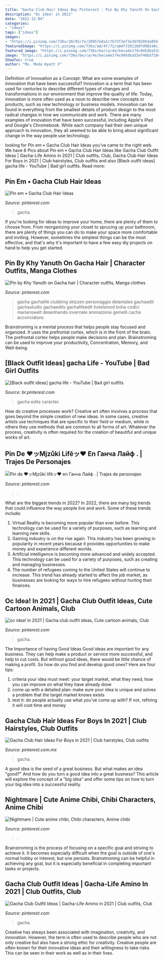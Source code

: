 ```yaml
---
title: "Gacha Club Hair Ideas Boy Pinterest : Pin By Khy Yanuth On Gacha Hair"
description: "Oc idea! in 2021"
date: "2022-12-04"
categories:
- "ideas"
tags: ["ideas"]
images:
- "https://i.pinimg.com/736x/20/95/7e/20957e0a1cfb73f3ef3e36f0295da05b.jpg"
featuredImage: "https://i.pinimg.com/736x/a8/4f/72/a84f72011b07d90248c1f3b97fa59c0c.jpg"
featured_image: "https://i.pinimg.com/736x/be/ca/4e/beca4e174c045dba52ef46b5f10c83ab.jpg"
image: "https://i.pinimg.com/736x/be/ca/4e/beca4e174c045dba52ef46b5f10c83ab.jpg"
ShowToc: true
author: "Ms. Meda Hyatt V"
---
```



Definition of Innovation as a Concept: What are some examples of innovation that have been successful?
Innovation is a term that has been used for centuries to describe different types of changes and transformations in our environment that improve the quality of life. Today, innovation is more often used as a noun to describe new concepts or products, such as new technology or business models. Innovation can be found in everything from the smallest details of product design to the most radical changes in how we communicate and work.
There are many examples of innovation that have been successful, including Apple's iPad and Google's Chromebook. While each company had their own unique approach to innovation, they all seemed to be able to bring about significant change in the way people use technology.

	

		
looking for Pin em • Gacha Club Hair Ideas you've came to the right web. We have 8 Pics about Pin em • Gacha Club Hair Ideas like Gacha Club Outfit Ideas | Gacha-Life Amino in 2021 | Club outfits, Club, Gacha Club Hair Ideas For Boys in 2021 | Club hairstyles, Club outfits and also [Black outfit ideas] gacha life - YouTube | Bad girl outfits. Read more:
		
    
## Pin Em • Gacha Club Hair Ideas

<img loading=lazy src="https://i.pinimg.com/736x/0f/ea/c8/0feac84957e00824127aa73095ff4ee8.jpg" onerror="this.onerror=null;this.src='https://tse2.mm.bing.net/th?id=OIP.M0eD5eJCb4suMQvdhk6V8QHaJQ&amp;pid=15.1';" alt="Pin em • Gacha Club Hair Ideas">

_Source: pinterest.com_

>gacha. 

	

If you're looking for ideas to improve your home, there are plenty of them to choose from. From reorganizing your closet to sprucing up your bathroom, there are plenty of things you can do to make your space more comfortable and inviting. However, sometimes the simplest things can be the most effective, and that's why it's important to have a few easy diy projects on hand to help you get started.

    
## Pin By Khy Yanuth On Gacha Hair | Character Outfits, Manga Clothes

<img loading=lazy src="https://i.pinimg.com/736x/db/70/bd/db70bd6716c5c2ab1c1e8d4e94eca6fb.jpg" onerror="this.onerror=null;this.src='https://tse2.mm.bing.net/th?id=OIP.U8SOIROc_rAI_V_o05FkYwHaHW&amp;pid=15.1';" alt="Pin by Khy Yanuth on Gacha hair | Character outfits, Manga clothes">

_Source: pinterest.com_

>gacha gachalife clubbing skizzen personaggio delantales gachaedit gachastudio gachaedits gachalifeedit hotelsmod bnha codici marianswelt desenhando invernale animazione gemelli cacha acconciature. 

	

Brainstroming is a mental process that helps people stay focused and organized. It uses the prefrontal cortex, which is in the front of the brain. The prefrontal cortex helps people make decisions and plan. Brainstroming can be used to improve your productivity, Concentration, Memory, and Well-being.

    
## [Black Outfit Ideas] gacha Life - YouTube | Bad Girl Outfits

<img loading=lazy src="https://i.pinimg.com/736x/a8/4f/72/a84f72011b07d90248c1f3b97fa59c0c.jpg" onerror="this.onerror=null;this.src='https://tse4.mm.bing.net/th?id=OIP.tXSAkVGlCLROhfEj4-N1GgHaFj&amp;pid=15.1';" alt="[Black outfit ideas] gacha life - YouTube | Bad girl outfits">

_Source: br.pinterest.com_

>gacha edits carácter. 

	

How do creative processes work?
Creative art often involves a process that goes beyond the simple creation of new ideas. In some cases, creative artists use techniques that are specific to their field or medium, while in others they use methods that are common to all forms of art. Whatever the process, creativity is often required for the creation of beautiful and unique works of art.

    
## Pin De ♥︎ッMįzůki Lifĕッ♥︎ En Ганча Лайф . | Trajes De Personajes

<img loading=lazy src="https://i.pinimg.com/736x/be/ca/4e/beca4e174c045dba52ef46b5f10c83ab.jpg" onerror="this.onerror=null;this.src='https://tse2.mm.bing.net/th?id=OIP.kUYmEIoCbn8NiDvIZ3waRwHaHN&amp;pid=15.1';" alt="Pin de ♥︎ッMįzůki lifĕッ♥︎ en Ганча Лайф . | Trajes de personajes">

_Source: pinterest.com_

>. 

	

What are the biggest trends in 2022?
In 2022, there are many big trends that could influence the way people live and work. Some of these trends include: 
1) Virtual Reality is becoming more popular than ever before. This technology can be used for a variety of purposes, such as learning and learning new skills. 
2) Gaming industry is on the rise again. This industry has been growing in popularity in recent years because it provides opportunities to make money and experience different worlds. 
3) Artificial intelligence is becoming more advanced and widely accepted. This technology can be used for a variety of purposes, such as creating and managing businesses. 
4) The number of refugees coming to the United States will continue to increase. This trend has already started to affect the job market, as businesses are looking for ways to hire refugees without hurting their finances.

    
## Oc Idea! In 2021 | Gacha Club Outfit Ideas, Cute Cartoon Animals, Club

<img loading=lazy src="https://i.pinimg.com/736x/20/95/7e/20957e0a1cfb73f3ef3e36f0295da05b.jpg" onerror="this.onerror=null;this.src='https://tse2.mm.bing.net/th?id=OIP.GnQDgez1Todx6qXTnVGbAQHaIM&amp;pid=15.1';" alt="oc idea! in 2021 | Gacha club outfit ideas, Cute cartoon animals, Club">

_Source: pinterest.com_

>gacha. 

	

The Importance of having Good Ideas
Good ideas are important for any business. They can help make a product or service more successful, and help to cut costs. But without good ideas, there would be little chance of making a profit. So how do you find and develop good ones? Here are four tips:
1. criteria your idea must meet: your target market, what they need, how you can improve on what they have already done
2. come up with a detailed plan: make sure your idea is unique and solves a problem that the target market knows exists
3. test it: do people actually use what you’ve come up with? If not, refining it will cost time and money

    
## Gacha Club Hair Ideas For Boys In 2021 | Club Hairstyles, Club Outfits

<img loading=lazy src="https://i.pinimg.com/736x/05/50/da/0550da5e63f889640fbea2c8fef7da03.jpg" onerror="this.onerror=null;this.src='https://tse2.mm.bing.net/th?id=OIP.RuKLRa24L8p-UZbY8zp5wQHaKA&amp;pid=15.1';" alt="Gacha Club Hair Ideas For Boys in 2021 | Club hairstyles, Club outfits">

_Source: pinterest.com.mx_

>gacha. 

	

A good idea is the seed of a great business. But what makes an idea "good?" And how do you turn a good idea into a great business? This article will explore the concept of a "big idea" and offer some tips on how to turn your big idea into a successful reality.

    
## Nightmare | Cute Anime Chibi, Chibi Characters, Anime Chibi

<img loading=lazy src="https://i.pinimg.com/736x/13/ff/b1/13ffb1f1c4269dedaa7b38f0864f9b42.jpg" onerror="this.onerror=null;this.src='https://tse2.mm.bing.net/th?id=OIP._CGloApzoqGMyY5gxVOiKwHaHa&amp;pid=15.1';" alt="Nightmare | Cute anime chibi, Chibi characters, Anime chibi">

_Source: pinterest.com_

>. 

	

Brainstroming is the process of focusing on a specific goal and striving to achieve it. It becomes especially difficult when the goal is outside of one's normal hobby or interest, but one persists. Brainstroming can be helpful in achieving any goal, but it is especially beneficial in completing important tasks or projects.

    
## Gacha Club Outfit Ideas | Gacha-Life Amino In 2021 | Club Outfits, Club

<img loading=lazy src="https://i.pinimg.com/736x/fe/20/38/fe20385459094f6efaddfa3953365f86.jpg" onerror="this.onerror=null;this.src='https://tse3.mm.bing.net/th?id=OIP.Yy9Bc8eq-TCq7ffYqMjUTQHaEo&amp;pid=15.1';" alt="Gacha Club Outfit Ideas | Gacha-Life Amino in 2021 | Club outfits, Club">

_Source: pinterest.com_

>gacha. 

	

Creative has always been associated with imagination, creativity, and innovation. However, the term is often used to describe people who are not only creative but also have a strong ethic for creativity. Creative people are often known for their innovative ideas and their willingness to take risks. This can be seen in their work as well as in their lives.

